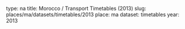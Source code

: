 type: na
title: Morocco / Transport Timetables (2013)
slug: places/ma/datasets/timetables/2013
place: ma
dataset: timetables
year: 2013
